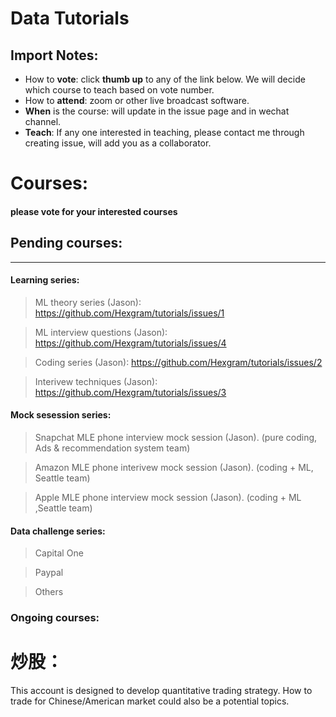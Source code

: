 # Data Tutorials

## Import Notes:

* How to **vote**: click **thumb up** to any of the link below. We will decide which course to teach based on vote number.
* How to **attend**: zoom or other live broadcast software.
* **When** is the course: will update in the issue page and in wechat channel.
* **Teach**: If any one interested in teaching, please contact me through creating issue, will add you as a collaborator.

# Courses: 
#### please **vote** for your interested courses

## Pending courses:
--------
#### Learning series:

>  ML theory series (Jason): https://github.com/Hexgram/tutorials/issues/1

>  ML interview questions (Jason): https://github.com/Hexgram/tutorials/issues/4

>  Coding series (Jason): https://github.com/Hexgram/tutorials/issues/2

>  Interivew techniques (Jason): https://github.com/Hexgram/tutorials/issues/3

#### Mock sesession series:

>  Snapchat MLE phone interview mock session (Jason). (pure coding, Ads & recommendation system team)

>  Amazon MLE phone interivew mock session (Jason). (coding + ML, Seattle team)

>  Apple MLE phone interview mock session (Jason). (coding + ML ,Seattle team)

#### Data challenge series:
> Capital One

> Paypal

> Others


### Ongoing courses:

# 炒股：

This account is designed to develop quantitative trading strategy. How to trade for Chinese/American market could also be a potential topics.

